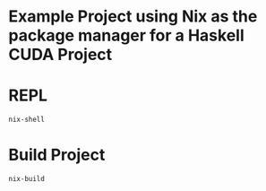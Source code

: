 # Example Project using Nix as the package manager for a Haskell CUDA Project

# REPL
`nix-shell`

# Build Project
`nix-build`
